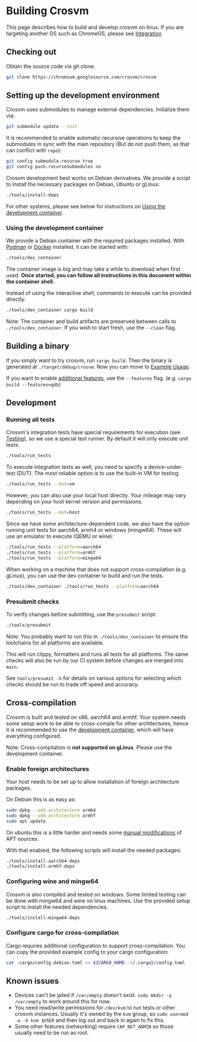# Building Crosvm

This page describes how to build and develop crosvm on linux. If you are targeting another OS such
as ChromeOS, please see [Integration](integration/index.md)

## Checking out

Obtain the source code via git clone.

```sh
git clone https://chromium.googlesource.com/crosvm/crosvm
```

## Setting up the development environment

Crosvm uses submodules to manage external dependencies. Initialize them via:

```sh
git submodule update --init
```

It is recommended to enable automatic recursive operations to keep the submodules in sync with the
main repository (But do not push them, as that can conflict with `repo`):

```sh
git config submodule.recurse true
git config push.recurseSubmodules no
```

Crosvm development best works on Debian derivatives. We provide a script to install the necessary
packages on Debian, Ubuntu or gLinux:

```sh
./tools/install-deps
```

For other systems, please see below for instructions on
[Using the development container](#using-the-development-container).

### Using the development container

We provide a Debian container with the required packages installed. With
[Podman](https://podman.io/getting-started/installation) or
[Docker](https://docs.docker.com/get-docker/) installed, it can be started with:

```sh
./tools/dev_container
```

The container image is big and may take a while to download when first used. **Once started, you can
follow all instructions in this document within the container shell.**

Instead of using the interactive shell, commands to execute can be provided directly:

```sh
./tools/dev_container cargo build
```

Note: The container and build artifacts are preserved between calls to `./tools/dev_container`. If
you wish to start fresh, use the `--clean` flag.

## Building a binary

If you simply want to try crosvm, run `cargo build`. Then the binary is generated at
`./target/debug/crosvm`. Now you can move to [Example Usage](running_crosvm/example_usage.md).

If you want to enable [additional features](running_crosvm/features.md), use the `--features` flag.
(e.g. `cargo build --features=gdb`)

## Development

### Running all tests

Crosvm's integration tests have special requirements for execution (see [Testing](./testing.md)), so
we use a special test runner. By default it will only execute unit tests:

```sh
./tools/run_tests
```

To execute integration tests as well, you need to specify a device-under-test (DUT). The most
reliable option is to use the built-in VM for testing:

```sh
./tools/run_tests --dut=vm
```

However, you can also use your local host directly. Your mileage may vary depending on your host
kernel version and permissions.

```sh
./tools/run_tests --dut=host
```

Since we have some architecture-dependent code, we also have the option running unit tests for
aarch64, armh4 or windows (mingw64). These will use an emulator to execute (QEMU or wine):

```sh
./tools/run_tests --platform=aarch64
./tools/run_tests --platform=armhf
./tools/run_tests --platform=mingw64
```

When working on a machine that does not support cross-compilation (e.g. gLinux), you can use the dev
container to build and run the tests.

```sh
./tools/dev_container ./tools/run_tests --platform=aarch64
```

### Presubmit checks

To verify changes before submitting, use the `presubmit` script:

```sh
./tools/presubmit
```

Note: You probably want to run this in `./tools/dev_container` to ensure the toolchains for all
platforms are available.

This will run clippy, formatters and runs all tests for all platforms. The same checks will also be
run by our CI system before changes are merged into `main`.

See `tools/presumit -h` for details on various options for selecting which checks should be run to
trade off speed and accuracy.

## Cross-compilation

Crosvm is built and tested on x86, aarch64 and armhf. Your system needs some setup work to be able
to cross-comple for other architectures, hence it is recommended to use the
[development container](#using-the-development-container), which will have everything configured.

Note: Cross-compilation is **not supported on gLinux**. Please use the development container.

### Enable foreign architectures

Your host needs to be set up to allow installation of foreign architecture packages.

On Debian this is as easy as:

```sh
sudo dpkg --add-architecture arm64
sudo dpkg --add-architecture armhf
sudo apt update
```

On ubuntu this is a little harder and needs some
[manual modifications](https://askubuntu.com/questions/430705/how-to-use-apt-get-to-download-multi-arch-library)
of APT sources.

With that enabled, the following scripts will install the needed packages:

```sh
./tools/install-aarch64-deps
./tools/install-armhf-deps
```

### Configuring wine and mingw64

Crosvm is also compiled and tested on windows. Some limited testing can be done with mingw64 and
wine on linux machines. Use the provided setup script to install the needed dependencies.

```sh
./tools/install-mingw64-deps
```

### Configure cargo for cross-compilation

Cargo requries additional configuration to support cross-compilation. You can copy the provided
example config to your cargo configuration:

```sh
cat .cargo/config.debian.toml >> ${CARGO_HOME:-~/.cargo}/config.toml
```

## Known issues

- Devices can't be jailed if `/var/empty` doesn't exist. `sudo mkdir -p /var/empty` to work around
  this for now.
- You need read/write permissions for `/dev/kvm` to run tests or other crosvm instances. Usually
  it's owned by the `kvm` group, so `sudo usermod -a -G kvm $USER` and then log out and back in
  again to fix this.
- Some other features (networking) require `CAP_NET_ADMIN` so those usually need to be run as root.
